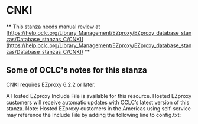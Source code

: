 # CNKI
** This stanza needs manual review at [https://help.oclc.org/Library_Management/EZproxy/EZproxy_database_stanzas/Database_stanzas_C/CNKI](https://help.oclc.org/Library_Management/EZproxy/EZproxy_database_stanzas/Database_stanzas_C/CNKI) **

## Some of OCLC's notes for this stanza

CNKI requires EZproxy 6.2.2 or later.

A Hosted EZproxy Include File is available for this resource. Hosted EZproxy customers will receive automatic updates with OCLC&rsquo;s latest version of this stanza. Note: Hosted EZproxy customers in the Americas using self-service may reference the Include File by adding the following line to config.txt:

&nbsp;
